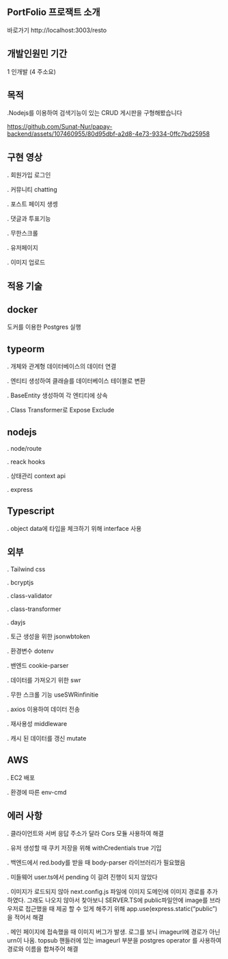 
 PortFolio 프로잭트 소개
 ---------------

바로가기 http://localhost:3003/resto


개발인원민 기간
---------------

1 인개발 (4 주소요)


목적
------
.Nodejs를 이용하여 검색기능이 있는 CRUD 게시판을 구형해봤습니다




https://github.com/Sunat-Nur/papay-backend/assets/107460955/80d95dbf-a2d8-4e73-9334-0ffc7bd25958





구현 영상
---------------

. 회원가입 로그인

. 커뮤니티 chatting

. 포스트 페이지 생셍

. 댓글과 투표기능

. 무한스크롤

. 유저페이지

. 이미지 업로드



적용 기술
---------------


docker
------
도커를 이용한 Postgres  실행


typeorm
---------------

. 개체와 관계형 데이터베이스의 데이터 연결

. 엔티티 생성하여 클래슬를 데이터베이스 테이블로 변환

. BaseEntity 생성하여 각 엔티티에 상속

. Class Transformer로 Expose Exclude


nodejs
---------------

. node/route

. reack hooks

. 상태관리 context api

. express



Typescript
---------------

. object data에 타입을 체크하기 위해 interface 사용


외부
---------------

. Tailwind css

. bcryptjs

. class-validator

. class-transformer

. dayjs

. 토근 생성을 위한 jsonwbtoken

. 환경변수 dotenv

. 밴엔드 cookie-parser

. 데이터를 가져오기 위한 swr

. 무한 스크롤 기능 useSWRinfinitie

. axios 이용하여 데이터 전송

. 재사용성 middleware

. 캐시 된 데이터를 갱신 mutate



AWS
---------------

. EC2 배포

. 환경에 따른 env-cmd



에러 사항
---------------

. 클라이언트와 서버 응답 주소가 달라 Cors 모듈 사용하여 해결

. 유저 생성할 때 쿠키 저장을 위해 withCredentials true 기입

. 백엔드에서 red.body를 받을 때 body-parser 라이브러리가 필요했음

. 미들웨어 user.ts에서 pending 이 걸려 진행이 되지 않았다

. 이미지가 로드되지 않아 next.config.js 파일에 이미지 도메인에 이미지 경로를 추가하였다. 그래도 나오지 않아서 찾아보니 SERVER.TS에 public파일안에 image를 브라우저로 접근했을 때 제공 할 수 있게 해주기 위해 app.use(express.static(“public”)을 적어서 해결

. 메인 페이지에 접속했을 때 이미지 버그가 발생. 로그를 보니 imageurl에 경로가 아닌 urn이 나옴. topsub 핸들러에 있는 imageurl 부분을 postgres operator 를 사용하여 경로와 이름을 합쳐주어 해결

